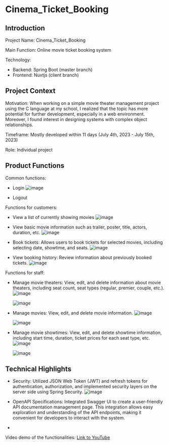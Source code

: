 # Cinema_Ticket_Booking

## Introduction

Project Name: Cinema_Ticket_Booking

Main Function: Online movie ticket booking system

Technology:
- Backend: Spring Boot (master branch)
- Frontend: Nuxtjs (client branch)

## Project Context

Motivation: When working on a simple movie theater management project using the C language at my school, I realized that the topic has more potential for further development, especially in a web environment. Moreover, I found interest in designing systems with complex object relationships.

Timeframe: Mostly developed within 11 days (July 4th, 2023 - July 15th, 2023)

Role: Individual project

## Product Functions

Common functions:

- Login
  ![image](https://github.com/Doan1412/Cinema_Ticket_Booking/assets/85919961/6e43bd09-5b9e-498f-8384-cc167c5c5724)

- Logout

Functions for customers:

- View a list of currently showing movies
  ![image](https://github.com/Doan1412/Cinema_Ticket_Booking/assets/85919961/3349a3c0-c03f-40f6-b43f-66c385378ac4)

- View basic movie information such as trailer, poster, title, actors, duration, etc.
  ![image](https://github.com/Doan1412/Cinema_Ticket_Booking/assets/85919961/857fa9cf-5931-4bcb-9503-04148aa59e7d)

- Book tickets: Allows users to book tickets for selected movies, including selecting date, showtime, and seats.
  ![image](https://github.com/Doan1412/Cinema_Ticket_Booking/assets/85919961/e36b244b-496a-452b-86c7-ee5b9e8e85d7)

- View booking history: Review information about previously booked tickets.
  ![image](https://github.com/Doan1412/Cinema_Ticket_Booking/assets/85919961/b76cdbae-a6f8-47d4-a628-7ec025684e2e)

Functions for staff:

- Manage movie theaters: View, edit, and delete information about movie theaters, including seat count, seat types (regular, premier, couple, etc.).
  ![image](https://github.com/Doan1412/Cinema_Ticket_Booking/assets/85919961/9dc9db30-907c-42fe-88d7-06ef3d58cd1c)

  ![image](https://github.com/Doan1412/Cinema_Ticket_Booking/assets/85919961/1dfa6d8e-7e5d-4da6-a514-3810d713f100)

- Manage movies: View, edit, and delete movie information.
  ![image](https://github.com/Doan1412/Cinema_Ticket_Booking/assets/85919961/20f931ef-669e-4afb-b504-753b734c6c4c)

  ![image](https://github.com/Doan1412/Cinema_Ticket_Booking/assets/85919961/ca701f36-7e41-4456-842d-a18bee77ee64)

- Manage movie showtimes: View, edit, and delete showtime information, including start time, duration, ticket prices for each seat type, etc.
  ![image](https://github.com/Doan1412/Cinema_Ticket_Booking/assets/85919961/f1974e55-8006-49fd-8a9b-05aa8f661aa3)

  ![image](https://github.com/Doan1412/Cinema_Ticket_Booking/assets/85919961/743801ec-e63c-40ba-bd3b-c9c32ee332f3)

## Technical Highlights

- Security: Utilized JSON Web Token (JWT) and refresh tokens for authentication, authorization, and implemented security layers on the server side using Spring Security.
  ![image](https://github.com/Doan1412/Cinema_Ticket_Booking/assets/85919961/bcede6d3-5eed-4076-9100-2433c56fe25a)

- OpenAPI Specifications: Integrated Swagger UI to create a user-friendly API documentation management page. This integration allows easy exploration and understanding of the API endpoints, making it convenient for developers to interact with the system.
- 
Video demo of the functionalities: [Link to YouTube](https://youtu.be/a3YZ2G7QPdk)
